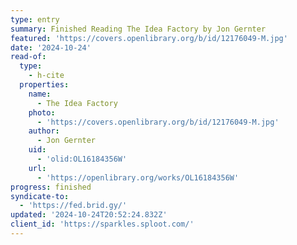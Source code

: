 ```yaml
---
type: entry
summary: Finished Reading The Idea Factory by Jon Gernter
featured: 'https://covers.openlibrary.org/b/id/12176049-M.jpg'
date: '2024-10-24'
read-of:
  type:
    - h-cite
  properties:
    name:
      - The Idea Factory
    photo:
      - 'https://covers.openlibrary.org/b/id/12176049-M.jpg'
    author:
      - Jon Gernter
    uid:
      - 'olid:OL16184356W'
    url:
      - 'https://openlibrary.org/works/OL16184356W'
progress: finished
syndicate-to:
  - 'https://fed.brid.gy/'
updated: '2024-10-24T20:52:24.832Z'
client_id: 'https://sparkles.sploot.com/'
---
```


